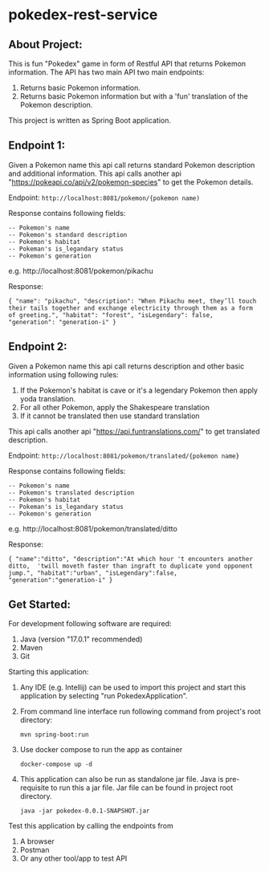# pokedex-rest-service

## **About Project:**

This is fun "Pokedex" game in form of Restful API that returns Pokemon information.
The API has two main API two main endpoints:
1. Returns basic Pokemon information.
2. Returns basic Pokemon information but with a 'fun' translation of the Pokemon description.

This project is written as Spring Boot application.

## **Endpoint 1:**
Given a Pokemon name this api call returns standard Pokemon description and additional information.
This api calls another api "https://pokeapi.co/api/v2/pokemon-species" to get the Pokemon details.

Endpoint: `http://localhost:8081/pokemon/{pokemon name)`

Response contains following fields:

    -- Pokemon's name
    -- Pokemon's standard description
    -- Pokemon's habitat
    -- Pokeman's is_legandary status
    -- Pokemon's generation

e.g. http://localhost:8081/pokemon/pikachu

Response:

`{
"name": "pikachu",
"description": "When Pikachu meet, they’ll touch their tails together and exchange electricity through them as a form of greeting.",
"habitat": "forest",
"isLegendary": false,
"generation": "generation-i"
}`

## **Endpoint 2:**
Given a Pokemon name this api call returns description and other basic information using following rules:
 1. If the Pokemon's habitat is cave or it's a legendary Pokemon then apply yoda translation.
 2. For all other Pokemon, apply the Shakespeare translation
 3. If it cannot be translated then use standard translation

This api calls another api "https://api.funtranslations.com/" to get translated description. 


Endpoint: `http://localhost:8081/pokemon/translated/{pokemon name}`

Response contains following fields:

    -- Pokemon's name
    -- Pokemon's translated description
    -- Pokemon's habitat
    -- Pokeman's is_legandary status
    -- Pokemon's generation

e.g. http://localhost:8081/pokemon/translated/ditto

Response:

`{
"name":"ditto",
"description":"At which hour 't encounters another ditto,  'twill moveth faster than ingraft to duplicate yond opponent jump.",
"habitat":"urban",
"isLegendary":false,
"generation":"generation-i"
}`

## **Get Started:**

For development following software are required:
1. Java (version "17.0.1" recommended)
2. Maven
3. Git

Starting this application:
1. Any IDE (e.g. Intellij) can be used to import this project and start this application by selecting "run PokedexApplication".
2. From command line interface run following command from project's root directory:

   `mvn spring-boot:run`
3. Use docker compose to run the app as container

   `docker-compose up -d`
4. This application can also be run as standalone jar file. Java is pre-requisite to run this a jar file. Jar file can be found in project root directory.

   `java -jar pokedex-0.0.1-SNAPSHOT.jar`

Test this application by calling the endpoints from
1. A browser
2. Postman
3. Or any other tool/app to test API



